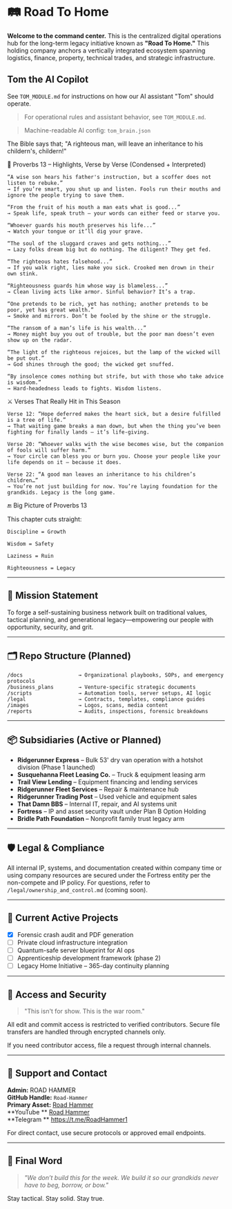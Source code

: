 # 🛤️ Road To Home

**Welcome to the command center.** This is the centralized digital operations hub for the long-term legacy initiative known as **"Road To Home."** This holding company anchors a vertically integrated ecosystem spanning logistics, finance, property, technical trades, and strategic infrastructure.

## Tom the AI Copilot
See `TOM_MODULE.md` for instructions on how our AI assistant "Tom" should operate.

> For operational rules and assistant behavior, see `TOM_MODULE.md`.

> Machine-readable AI config: `tom_brain.json`


The Bible says that; "A righteous man, will leave an inheritance to his childern's, childern!"

📜 Proverbs 13 – Highlights, Verse by Verse (Condensed + Interpreted)

    “A wise son hears his father's instruction, but a scoffer does not listen to rebuke.”
    → If you’re smart, you shut up and listen. Fools run their mouths and ignore the people trying to save them.

    “From the fruit of his mouth a man eats what is good...”
    → Speak life, speak truth — your words can either feed or starve you.

    “Whoever guards his mouth preserves his life...”
    → Watch your tongue or it’ll dig your grave.

    “The soul of the sluggard craves and gets nothing...”
    → Lazy folks dream big but do nothing. The diligent? They get fed.

    “The righteous hates falsehood...”
    → If you walk right, lies make you sick. Crooked men drown in their own stink.

    “Righteousness guards him whose way is blameless...”
    → Clean living acts like armor. Sinful behavior? It’s a trap.

    “One pretends to be rich, yet has nothing; another pretends to be poor, yet has great wealth.”
    → Smoke and mirrors. Don’t be fooled by the shine or the struggle.

    “The ransom of a man’s life is his wealth...”
    → Money might buy you out of trouble, but the poor man doesn’t even show up on the radar.

    “The light of the righteous rejoices, but the lamp of the wicked will be put out.”
    → God shines through the good; the wicked get snuffed.

    “By insolence comes nothing but strife, but with those who take advice is wisdom.”
    → Hard-headedness leads to fights. Wisdom listens.

⚔️ Verses That Really Hit in This Season

    Verse 12: “Hope deferred makes the heart sick, but a desire fulfilled is a tree of life.”
    → That waiting game breaks a man down, but when the thing you’ve been fighting for finally lands — it’s life-giving.

    Verse 20: “Whoever walks with the wise becomes wise, but the companion of fools will suffer harm.”
    → Your circle can bless you or burn you. Choose your people like your life depends on it — because it does.

    Verse 22: “A good man leaves an inheritance to his children’s children…”
    → You’re not just building for now. You’re laying foundation for the grandkids. Legacy is the long game.

🔚 Big Picture of Proverbs 13

This chapter cuts straight:

    Discipline = Growth

    Wisdom = Safety

    Laziness = Ruin

    Righteousness = Legacy



---

## 🧭 Mission Statement
To forge a self-sustaining business network built on traditional values, tactical planning, and generational legacy—empowering our people with opportunity, security, and grit.

---

## 🗂 Repo Structure (Planned)
```
/docs                  → Organizational playbooks, SOPs, and emergency protocols
/business_plans        → Venture-specific strategic documents
/scripts               → Automation tools, server setups, AI logic
/legal                 → Contracts, templates, compliance guides
/images                → Logos, scans, media content
/reports               → Audits, inspections, forensic breakdowns
```

---

## 📦 Subsidiaries (Active or Planned)
- **Ridgerunner Express** – Bulk 53' dry van operation with a hotshot division (Phase 1 launched)
- **Susquehanna Fleet Leasing Co.** – Truck & equipment leasing arm
- **Trail View Lending** – Equipment financing and lending services
- **Ridgerunner Fleet Services** – Repair & maintenance hub
- **Ridgerunner Trading Post** – Used vehicle and equipment sales
- **That Damn BBS** – Internal IT, repair, and AI systems unit
- **Fortress** – IP and asset security vault under Plan B Option Holding
- **Bridle Path Foundation** – Nonprofit family trust legacy arm

---

## 🛡 Legal & Compliance
All internal IP, systems, and documentation created within company time or using company resources are secured under the Fortress entity per the non-compete and IP policy. For questions, refer to `/legal/ownership_and_control.md` (coming soon).

---

## 🚨 Current Active Projects
- [x] Forensic crash audit and PDF generation
- [ ] Private cloud infrastructure integration
- [ ] Quantum-safe server blueprint for AI ops
- [ ] Apprenticeship development framework (phase 2)
- [ ] Legacy Home Initiative – 365-day continuity planning

---

## 🔑 Access and Security
> "This isn't for show. This is the war room."

All edit and commit access is restricted to verified contributors. Secure file transfers are handled through encrypted channels only.

If you need contributor access, file a request through internal channels.

---

## 🤝 Support and Contact

**Admin:** ROAD HAMMER   
**GitHub Handle:** `Road-Hammer`  
**Primary Asset:** [Road Hammer](https://www.tiktok.com/@1stroadhammer?is_from_webapp=1&sender_device=pc) <BR>
**YouTube       **      [Road Hammer](https://www.tiktok.com/@1stroadhammer) <BR>
**Telegram      **   https://t.me/RoadHammer1



For direct contact, use secure protocols or approved email endpoints.

---

## 📜 Final Word
> _"We don’t build this for the week. We build it so our grandkids never have to beg, borrow, or bow."_

Stay tactical. Stay solid. Stay true.

